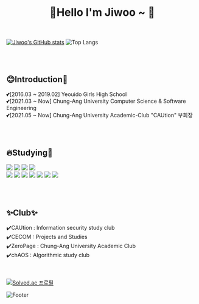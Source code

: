 <div align=center> <h1>🐤Hello I'm Jiwoo ~ 🐤</h1> </div>

<br/><br/>
[![Jiwoo's GitHub stats](https://github-readme-stats.vercel.app/api?username=pjw-redt)](https://github.com/pjw-redt/github-readme-stats)
![Top Langs](https://github-readme-stats.vercel.app/api/top-langs/?username=pjw-redt&layout=compact&theme=)

<br/><br/>
<h2>😊Introduction🙌</h2>
💕[2016.03 ~ 2019.02] Yeouido Girls High School
<br/>
💕[2021.03 ~ Now] Chung-Ang University Computer Science & Software Engineering
<br/>
💕[2021.05 ~ Now] Chung-Ang University Academic-Club "CAUtion" 부회장


<br/><br/>
## 🔥Studying📑
<img src="https://img.shields.io/badge/C-A8B9CC?style=flat&logo=C&logoColor=white"/>  <img src="https://img.shields.io/badge/C++-00599C?style=flat-square&logo=C++&logoColor=white"/>  <img src="https://img.shields.io/badge/Python-3776AB?style=flat&logo=Python&logoColor=white"/>  <img src="https://img.shields.io/badge/java-007396?style=for-the-badge&logo=java&logoColor=white">
<br/>
<img src="https://img.shields.io/badge/javascript-F7DF1E?style=flat-square&logo=javascript&logoColor=white"/>  <img src="https://img.shields.io/badge/React-61DAF?style=flat&logo=React&logoColor=white"/>  <img src="https://img.shields.io/badge/php-777BB4?style=flat-square&logo=PHP&logoColor=white"/>  <img src="https://img.shields.io/badge/css-1572B6?style=flat-square&logo=css&logoColor=white"/>  <img src="https://img.shields.io/badge/Hackaday-1A1A1A?style=flat-square&logo=Hackaday&logoColor=white"/>  <img src="https://img.shields.io/badge/Next.js-000000?style=for-the-badge&logo=Next.js&logoColor=white"/> <img src="https://img.shields.io/badge/node.js-339933?style=for-the-badge&logo=node.js&logoColor=white">

<br/><br/>
## ✨Club✨
✔️CAUtion : Information security study club
<br/>
✔️CECOM : Projects and Studies
<br/>
✔️ZeroPage : Chung-Ang University Academic Club
<br/>
✔️chAOS : Algorithmic study club

<br/><br/>
[![Solved.ac
프로필](http://mazassumnida.wtf/api/v2/generate_badge?boj=jiww4)](https://solved.ac/jiww4)


 ![Footer](https://capsule-render.vercel.app/api?type=waving&color=75BDE0&height=150&section=footer)
